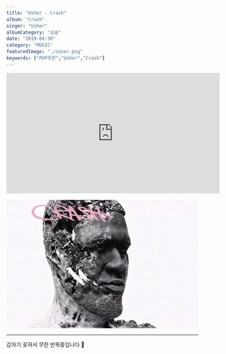```yaml
---
title: "Usher - Crash"
album: "Crash"
singer: "Usher"
albumCategory: "싱글"
date: "2019-04-30"
category: "MUSIC"
featuredImage: "./cover.png"
keywords: ["POP추천","Usher","Crash"]
---
```


<iframe width="560" height="315" src="https://www.youtube.com/embed/fp_qAAi-T0E" frameborder="0" allow="accelerometer; autoplay; encrypted-media; gyroscope; picture-in-picture" allowfullscreen></iframe>

<br>

![커버](./cover.png)

- - -

갑자기 꽂혀서 무한 반복중입니다 🕺